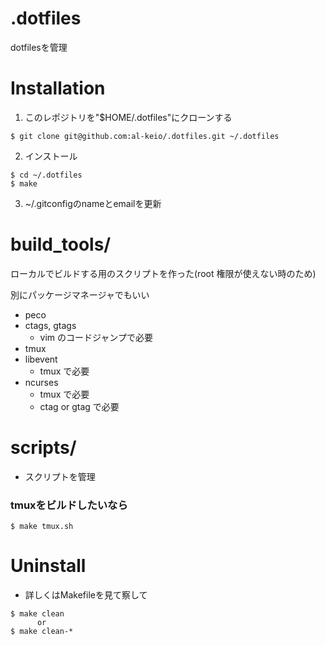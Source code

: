 # .dotfiles
dotfilesを管理

# Installation

1. このレポジトリを"$HOME/.dotfiles"にクローンする
  ```
  $ git clone git@github.com:al-keio/.dotfiles.git ~/.dotfiles
  ```
2. インストール
  ```
  $ cd ~/.dotfiles
  $ make
  ```
3. ~/.gitconfigのnameとemailを更新

# build_tools/
ローカルでビルドする用のスクリプトを作った(root 権限が使えない時のため)

別にパッケージマネージャでもいい
- peco
- ctags, gtags
  - vim のコードジャンプで必要
- tmux
- libevent
  - tmux で必要
- ncurses
  - tmux で必要
  - ctag or gtag で必要

# scripts/
- スクリプトを管理

### tmuxをビルドしたいなら
```
$ make tmux.sh
```

# Uninstall
- 詳しくはMakefileを見て察して
```
$ make clean
      or
$ make clean-*
```
